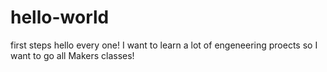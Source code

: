 # hello-world
first steps
hello every one!
I want to learn a lot of engeneering proects so I want to go all Makers classes!
